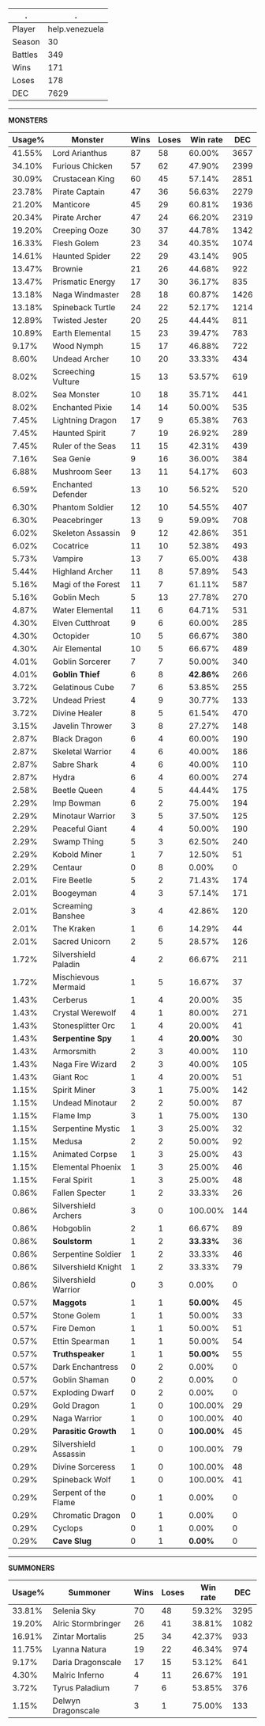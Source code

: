 .|.
|-|-
Player|help.venezuela
Season|30
Battles|349
Wins|171
Loses|178
DEC|7629

---
**MONSTERS**

Usage%|Monster|Wins|Loses|Win rate|DEC|
-|-|-|-|-|-|
41.55%|Lord Arianthus|87|58|60.00%|3657|
34.10%|Furious Chicken|57|62|47.90%|2399|
30.09%|Crustacean King|60|45|57.14%|2851|
23.78%|Pirate Captain|47|36|56.63%|2279|
21.20%|Manticore|45|29|60.81%|1936|
20.34%|Pirate Archer|47|24|66.20%|2319|
19.20%|Creeping Ooze|30|37|44.78%|1342|
16.33%|Flesh Golem|23|34|40.35%|1074|
14.61%|Haunted Spider|22|29|43.14%|905|
13.47%|Brownie|21|26|44.68%|922|
13.47%|Prismatic Energy|17|30|36.17%|835|
13.18%|Naga Windmaster|28|18|60.87%|1426|
13.18%|Spineback Turtle|24|22|52.17%|1214|
12.89%|Twisted Jester|20|25|44.44%|811|
10.89%|Earth Elemental|15|23|39.47%|783|
9.17%|Wood Nymph|15|17|46.88%|722|
8.60%|Undead Archer|10|20|33.33%|434|
8.02%|Screeching Vulture|15|13|53.57%|619|
8.02%|Sea Monster|10|18|35.71%|441|
8.02%|Enchanted Pixie|14|14|50.00%|535|
7.45%|Lightning Dragon|17|9|65.38%|763|
7.45%|Haunted Spirit|7|19|26.92%|289|
7.45%|Ruler of the Seas|11|15|42.31%|439|
7.16%|Sea Genie|9|16|36.00%|384|
6.88%|Mushroom Seer|13|11|54.17%|603|
6.59%|Enchanted Defender|13|10|56.52%|520|
6.30%|Phantom Soldier|12|10|54.55%|407|
6.30%|Peacebringer|13|9|59.09%|708|
6.02%|Skeleton Assassin|9|12|42.86%|351|
6.02%|Cocatrice|11|10|52.38%|493|
5.73%|Vampire|13|7|65.00%|438|
5.44%|Highland Archer|11|8|57.89%|543|
5.16%|Magi of the Forest|11|7|61.11%|587|
5.16%|Goblin Mech|5|13|27.78%|270|
4.87%|Water Elemental|11|6|64.71%|531|
4.30%|Elven Cutthroat|9|6|60.00%|285|
4.30%|Octopider|10|5|66.67%|380|
4.30%|Air Elemental|10|5|66.67%|489|
4.01%|Goblin Sorcerer|7|7|50.00%|340|
4.01%|**Goblin Thief**|6|8|**42.86%**|266|
3.72%|Gelatinous Cube|7|6|53.85%|255|
3.72%|Undead Priest|4|9|30.77%|133|
3.72%|Divine Healer|8|5|61.54%|470|
3.15%|Javelin Thrower|3|8|27.27%|148|
2.87%|Black Dragon|6|4|60.00%|190|
2.87%|Skeletal Warrior|4|6|40.00%|186|
2.87%|Sabre Shark|4|6|40.00%|110|
2.87%|Hydra|6|4|60.00%|274|
2.58%|Beetle Queen|4|5|44.44%|175|
2.29%|Imp Bowman|6|2|75.00%|194|
2.29%|Minotaur Warrior|3|5|37.50%|125|
2.29%|Peaceful Giant|4|4|50.00%|190|
2.29%|Swamp Thing|5|3|62.50%|240|
2.29%|Kobold Miner|1|7|12.50%|51|
2.29%|Centaur|0|8|0.00%|0|
2.01%|Fire Beetle|5|2|71.43%|174|
2.01%|Boogeyman|4|3|57.14%|171|
2.01%|Screaming Banshee|3|4|42.86%|120|
2.01%|The Kraken|1|6|14.29%|44|
2.01%|Sacred Unicorn|2|5|28.57%|126|
1.72%|Silvershield Paladin|4|2|66.67%|211|
1.72%|Mischievous Mermaid|1|5|16.67%|37|
1.43%|Cerberus|1|4|20.00%|35|
1.43%|Crystal Werewolf|4|1|80.00%|271|
1.43%|Stonesplitter Orc|1|4|20.00%|41|
1.43%|**Serpentine Spy**|1|4|**20.00%**|30|
1.43%|Armorsmith|2|3|40.00%|110|
1.43%|Naga Fire Wizard|2|3|40.00%|105|
1.43%|Giant Roc|1|4|20.00%|51|
1.15%|Spirit Miner|3|1|75.00%|142|
1.15%|Undead Minotaur|2|2|50.00%|87|
1.15%|Flame Imp|3|1|75.00%|130|
1.15%|Serpentine Mystic|1|3|25.00%|32|
1.15%|Medusa|2|2|50.00%|92|
1.15%|Animated Corpse|1|3|25.00%|43|
1.15%|Elemental Phoenix|1|3|25.00%|46|
1.15%|Feral Spirit|1|3|25.00%|48|
0.86%|Fallen Specter|1|2|33.33%|26|
0.86%|Silvershield Archers|3|0|100.00%|144|
0.86%|Hobgoblin|2|1|66.67%|89|
0.86%|**Soulstorm**|1|2|**33.33%**|36|
0.86%|Serpentine Soldier|1|2|33.33%|46|
0.86%|Silvershield Knight|1|2|33.33%|79|
0.86%|Silvershield Warrior|0|3|0.00%|0|
0.57%|**Maggots**|1|1|**50.00%**|45|
0.57%|Stone Golem|1|1|50.00%|33|
0.57%|Fire Demon|1|1|50.00%|51|
0.57%|Ettin Spearman|1|1|50.00%|54|
0.57%|**Truthspeaker**|1|1|**50.00%**|55|
0.57%|Dark Enchantress|0|2|0.00%|0|
0.57%|Goblin Shaman|0|2|0.00%|0|
0.57%|Exploding Dwarf|0|2|0.00%|0|
0.29%|Gold Dragon|1|0|100.00%|29|
0.29%|Naga Warrior|1|0|100.00%|40|
0.29%|**Parasitic Growth**|1|0|**100.00%**|45|
0.29%|Silvershield Assassin|1|0|100.00%|79|
0.29%|Divine Sorceress|1|0|100.00%|48|
0.29%|Spineback Wolf|1|0|100.00%|41|
0.29%|Serpent of the Flame|0|1|0.00%|0|
0.29%|Chromatic Dragon|0|1|0.00%|0|
0.29%|Cyclops|0|1|0.00%|0|
0.29%|**Cave Slug**|0|1|**0.00%**|0|

---
**SUMMONERS**

Usage%|Summoner|Wins|Loses|Win rate|DEC|
-|-|-|-|-|-|
33.81%|Selenia Sky|70|48|59.32%|3295|
19.20%|Alric Stormbringer|26|41|38.81%|1082|
16.91%|Zintar Mortalis|25|34|42.37%|933|
11.75%|Lyanna Natura|19|22|46.34%|974|
9.17%|Daria Dragonscale|17|15|53.12%|641|
4.30%|Malric Inferno|4|11|26.67%|191|
3.72%|Tyrus Paladium|7|6|53.85%|376|
1.15%|Delwyn Dragonscale|3|1|75.00%|133|
